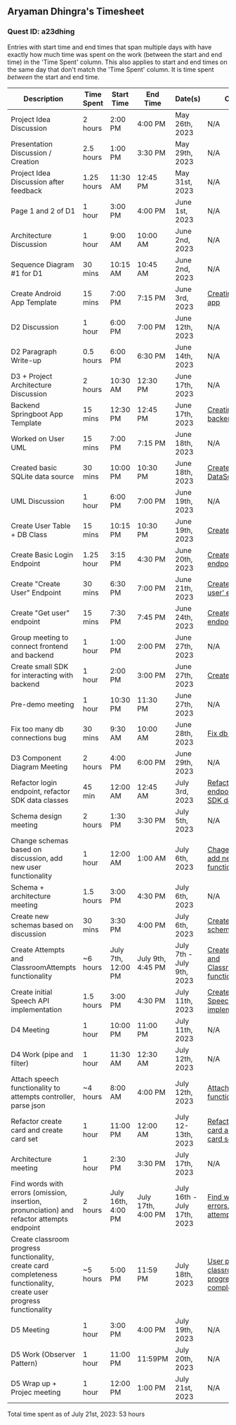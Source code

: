 ## Aryaman Dhingra's Timesheet
### Quest ID: a23dhing

Entries with start time and end times that span multiple days with have exactly how much time was spent on the work (between the start and end time) in the 'Time Spent' column. This also applies to start and end times on the same day that don't match the 'Time Spent' column. It is time spent <em>between</em> the start and end time.

| Description | Time Spent | Start Time | End Time | Date(s) | Commits |
| ----- | ----- | ----- | ----- | ----- | ----- | 
| Project Idea Discussion | 2 hours | 2:00 PM | 4:00 PM | May 26th, 2023 | N/A |
| Presentation Discussion / Creation | 2.5 hours | 1:00 PM | 3:30 PM | May 29th, 2023 | N/A |
| Project Idea Discussion after feedback | 1.25 hours | 11:30 AM | 12:45 PM | May 31st, 2023 | N/A |
| Page 1 and 2 of D1 | 1 hour | 3:00 PM | 4:00 PM | June 1st, 2023 | N/A |
| Architecture Discussion | 1 hour | 9:00 AM | 10:00 AM | June 2nd, 2023 | N/A |
| Sequence Diagram #1 for D1 | 30 mins | 10:15 AM | 10:45 AM | June 2nd, 2023 | N/A |
| Create Android App Template | 15 mins | 7:00 PM | 7:15 PM | June 3rd, 2023 | [Creating template app](https://github.com/ad-world/clarity/commit/588dff3410809337c95ed25f946832247fde76ff) |
| D2 Discussion | 1 hour | 6:00 PM | 7:00 PM | June 12th, 2023 | N/A |
| D2 Paragraph Write-up| 0.5 hours | 6:00 PM | 6:30 PM | June 14th, 2023 | N/A |
| D3 + Project Architecture Discussion | 2 hours | 10:30 AM | 12:30 PM | June 17th, 2023| N/A |
| Backend Springboot App Template | 15 mins | 12:30 PM | 12:45 PM | June 17th, 2023 | [Creating template backend](https://github.com/ad-world/clarity/commit/9201e7c11e4b8752e8ecf1d60b8c044f829c8827) |
| Worked on User UML | 15 mins | 7:00 PM | 7:15 PM | June 18th, 2023 | N/A |
| Created basic SQLite data source | 30 mins | 10:00 PM | 10:30 PM | June 18th, 2023 | [Create basic DataSource](https://github.com/ad-world/clarity/commit/b32ff5b8b618aa7c61e52f258264f28f991d725d) |
| UML Discussion | 1 hour | 6:00 PM | 7:00 PM | June 19th, 2023 | N/A |
| Create User Table + DB Class | 15 mins | 10:15 PM | 10:30 PM | June 19th, 2023 | [Create user table](https://github.com/ad-world/clarity/commit/3ad46f078f1c229123933878c471925f4951dc8b) |
| Create Basic Login Endpoint | 1.25 hour | 3:15 PM | 4:30 PM | June 20th, 2023 | [Create login endpoint](https://github.com/ad-world/clarity/commit/2548879ec41c2e8e383a42c4e5e8433b18c7daeb) |
| Create "Create User" Endpoint | 30 mins | 6:30 PM | 7:00 PM | June 21th, 2023 | [Create 'create user' endpoint](https://github.com/ad-world/clarity/commit/38c848e28e76880799acfcf554c91bd085072214) | 
| Create "Get user" endpoint | 15 mins | 7:30 PM | 7:45 PM | June 24th, 2023 | [Create 'get user' endpoint](https://github.com/ad-world/clarity/commit/9fed2accbb8af046971f8195e8d75c7c862d6089) |
| Group meeting to connect frontend and backend | 1 hour | 1:00 PM | 2:00 PM | June 27th, 2023 | N/A |
| Create small SDK for interacting with backend | 1 hour | 2:00 PM | 3:00 PM | June 27th, 2023 | [Create SDK](https://github.com/ad-world/clarity/pull/9) |
| Pre-demo meeting | 1 hour | 10:30 PM | 11:30 PM | June 27th, 2023 | N/A |
| Fix too many db connections bug | 30 mins | 9:30 AM | 10:00 AM| June 28th, 2023 | [Fix db conn](https://github.com/ad-world/clarity/pull/22/commits/52f50331477ab12e761035f55b686d1bf5f8067a) | 
| D3 Component Diagram Meeting | 2 hours | 4:00 PM | 6:00 PM | June 29th, 2023 | N/A |
| Refactor login endpoint, refactor SDK data classes | 45 min | 12:00 AM | 12:45 AM | July 3rd, 2023 | [Refactor login endpoint, refactor SDK data classses](https://github.com/ad-world/clarity/commit/6ef3563eebc4fb7043ec19a049ea85dd3d87f37e) |
| Schema design meeting | 2 hours | 1:30 PM | 3:30 PM | July 5th, 2023 | N/A |
| Change schemas based on discussion, add new user functionality | 1 hour | 12:00 AM | 1:00 AM | July 6th, 2023 | [Chage schemas, add new user functionality](https://github.com/ad-world/clarity/commit/fc3cbb8ca4a2553c3f4f9becf103858283503310) |
| Schema + architecture meeting | 1.5 hours | 3:00 PM | 4:30 PM | July 6th, 2023 | N/A |
| Create new schemas based on discussion | 30 mins | 3:30 PM | 4:00 PM | July 6th, 2023 | [Create new schemas](https://github.com/ad-world/clarity/commit/2093c00e7e9e2f2587ae1187c3ddec20eb0cba17) |
| Create Attempts and ClassroomAttempts functionality | ~6 hours | July 7th, 12:00 PM | July 9th, 4:45 PM | July 7th - July 9th, 2023| [Create Attempts and ClassroomAttempts functionality](https://github.com/ad-world/clarity/commit/e8291f5bdcb77be1d3cf642411da9eb08f6bac8d) |
| Create initial Speech API implementation | 1.5 hours | 3:00 PM | 4:30 PM | July 11th, 2023 | [Create initial Speech API implementation](https://github.com/ad-world/clarity/commit/aa5122b14f7c84c56985414cbc3005d3d8e2bae7) |
| D4 Meeting | 1 hour | 10:00 PM | 11:00 PM | July 11th, 2023 | N/A |
| D4 Work (pipe and filter) | 1 hour | 11:30 AM | 12:30 AM | July 12th, 2023 | N/A |
| Attach speech functionality to attempts controller, parse json | ~4 hours | 8:00 AM | 4:00 PM | July 12th, 2023 | [Attach speech functionality, json](https://github.com/ad-world/clarity/commit/d7d688d9ab07e0d8f312a5709f622981ef3b145a) |
| Refactor create card and create card set | 1 hour | 11:00 PM | 12:00 AM | July 12-13th, 2023 | [Refactor create card and create card set](https://github.com/ad-world/clarity/commit/64cbbae91372c0faab580681b93122dbf485675c) |
| Architecture meeting | 1 hour | 2:30 PM | 3:30 PM | July 17th, 2023 | N/A |
| Find words with errors (omission, insertion, pronunciation) and refactor attempts endpoint | 2 hours | July 16th, 4:00 PM | July 17th, 4:00 PM | July 16th - July 17th, 2023 | [Find words w/ errors, refactor attemps](https://github.com/ad-world/clarity/commit/90a8089b212eebbd385544cd1c5b7e880099efec) |
| Create classroom progress functionality, create card completeness functionality, create user progress functionality | ~5 hours | 5:00 PM | 11:59 PM | July 18th, 2023 | [User progress, classroom progress, card completeness](https://github.com/ad-world/clarity/commit/83b1531e9d42324fdfd2fc8115c71e2ad1b66e72) |
| D5 Meeting | 1 hour | 3:00 PM | 4:00 PM | July 19th, 2023 | N/A |
| D5 Work (Observer Pattern) | 1 hour | 11:00 PM | 11:59PM | July 20th, 2023 | N/A |
| D5 Wrap up + Projec meeting | 1 hour | 12:00 PM | 1:00 PM | July 21st, 2023 | N/A |

Total time spent as of July 21st, 2023: 53 hours
